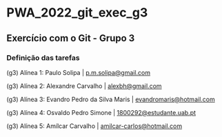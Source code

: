 # PWA_2022_git_exec_g3

## Exercício com o Git - Grupo 3

### Definição das tarefas

(g3) Alínea 1: Paulo Solipa | p.m.solipa@gmail.com

(g3) Alínea 2: Alexandre Carvalho | alexbh@gmail.com

(g3) Alínea 3: Evandro Pedro da Silva Maris | evandromaris@hotmail.com

(g3) Alínea 4: Osvaldo Pedro Simone | 1800292@estudante.uab.pt

(g3) Alínea 5: Amílcar Carvalho | amilcar-carlos@hotmail.com
